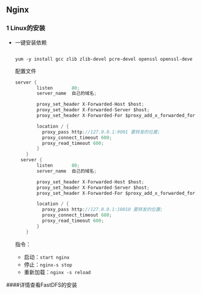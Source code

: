 ## Nginx

### 1  Linux的安装

* 一键安装依赖

  ```shell
  
  yum -y install gcc zlib zlib-devel pcre-devel openssl openssl-deve
  ```

  

  配置文件

  ```java
  server {
          listen       80;
          server_name  自己的域名;
  
          proxy_set_header X-Forwarded-Host $host;
          proxy_set_header X-Forwarded-Server $host;
          proxy_set_header X-Forwarded-For $proxy_add_x_forwarded_for;
  
          location / {
  			proxy_pass http://127.0.0.1:9001 要转发的位置;
  			proxy_connect_timeout 600;
  			proxy_read_timeout 600;
          }
      }
  	server {
          listen       80;
          server_name  自己的域名;
  
          proxy_set_header X-Forwarded-Host $host;
          proxy_set_header X-Forwarded-Server $host;
          proxy_set_header X-Forwarded-For $proxy_add_x_forwarded_for;
  
          location / {
  			proxy_pass http://127.0.0.1:10010 要转发的位置;
  			proxy_connect_timeout 600;
  			proxy_read_timeout 600;
          }
      }
  ```

  指令：

  - 启动：`start nginx`
  - 停止：`nginx-s stop`
  - 重新加载：`nginx -s reload`

  

####详情查看FastDFS的安装